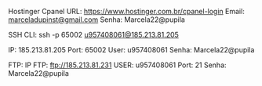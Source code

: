 Hostinger Cpanel 
URL: https://www.hostinger.com.br/cpanel-login
Email: marceladupinst@gmail.com
Senha: Marcela22@pupila

SSH
CLI: ssh -p 65002 u957408061@185.213.81.205

IP: 185.213.81.205
Port: 65002
User: u957408061
Senha: Marcela22@pupila

FTP:
IP FTP: ftp://185.213.81.231
USER: u957408061
Port: 21
Senha: Marcela22@pupila
